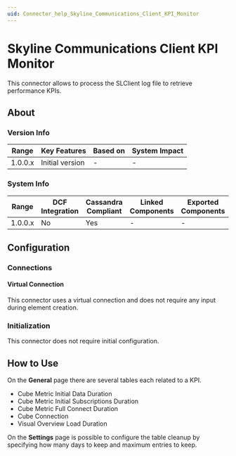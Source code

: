 ```yaml
---
uid: Connector_help_Skyline_Communications_Client_KPI_Monitor
---
```


# Skyline Communications Client KPI Monitor

This connector allows to process the SLClient log file to retrieve performance KPIs.

## About

### Version Info

| Range     | Key Features     | Based on     | System Impact     |
|-----------|------------------|--------------|-------------------|
| 1.0.0.x   | Initial version  | -            | -                 |

### System Info

| Range     | DCF Integration     | Cassandra Compliant     | Linked Components     | Exported Components     |
|-----------|---------------------|-------------------------|-----------------------|-------------------------|
| 1.0.0.x   | No                  | Yes                     | -                     | -                       |

## Configuration

### Connections

#### Virtual Connection

This connector uses a virtual connection and does not require any input during element creation.

### Initialization

This connector does not require initial configuration.

## How to Use

On the **General** page there are several tables each related to a KPI.

- Cube Metric Initial Data Duration
- Cube Metric Initial Subscriptions Duration
- Cube Metric Full Connect Duration
- Cube Connection
- Visual Overview Load Duration

On the **Settings** page is possible to configure the table cleanup by specifying how many days to keep and maximum entries to keep.
